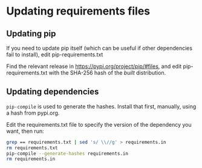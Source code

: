 # Updating requirements files

## Updating pip

If you need to update pip itself (which can be useful if other
dependencies fail to install), edit pip-requirements.txt

Find the relevant release in https://pypi.org/project/pip/#files,
and edit pip-requirements.txt with the SHA-256 hash of the *built*
distribution.

## Updating dependencies

`pip-compile` is used to generate the hashes. Install that first,
manually, using a hash from pypi.org.

Edit the requirements.txt file to specify the version of the
dependency you want, then run:

```sh
grep == requirements.txt | sed 's/ \\//g' > requirements.in
rm requirements.txt
pip-compile --generate-hashes requirements.in
rm requirements.in
```
